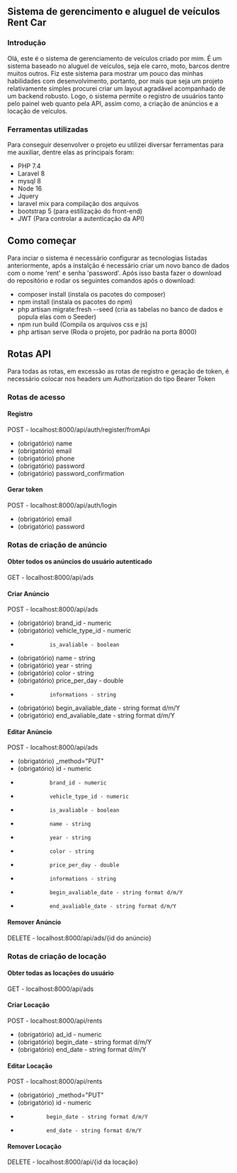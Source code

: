 ## Sistema de gerencimento e aluguel de veículos Rent Car

### Introdução

Olá, este é o sistema de gerenciamento de veículos criado por mim. É um sistema baseado no aluguel de veículos, seja ele carro, moto, barcos dentre muitos outros. Fiz este sistema para mostrar um pouco das minhas habilidades com desenvolvimento, portanto, por mais que seja um projeto relativamente simples procurei criar um layout agradável acompanhado de um backend robusto. Logo, o sistema permite o registro de usuários tanto pelo painel web quanto pela API, assim como, a criação de anúncios e a locação de veículos.

### Ferramentas utilizadas

Para conseguir desenvolver o projeto eu utilizei diversar ferramentas para me auxiliar, dentre elas as principais foram:

- PHP 7.4
- Laravel 8
- mysql 8
- Node 16
- Jquery
- laravel mix para compilação dos arquivos
- bootstrap 5 (para estilização do front-end)
- JWT (Para controlar a autenticação da API)

## Como começar

Para inciar o sistema é necessário configurar as tecnologias listadas anteriormente, após a instalção é necessário criar um novo banco de dados com o nome 'rent' e senha 'password'. Após isso basta fazer o download do repositório e rodar os seguintes comandos após o download:

- composer install (instala os pacotes do composer)
- npm install (instala os pacotes do npm)
- php artisan migrate:fresh --seed (cria as tabelas no banco de dados e popula elas com o Seeder)
- npm run build (Compila os arquivos css e js)
- php artisan serve (Roda o projeto, por padrão na porta 8000)
## Rotas API

Para todas as rotas, em excessão as rotas de registro e geração de token, é necessário colocar nos headers um Authorization do tipo Bearer Token

### Rotas de acesso

#### Registro

POST - localhost:8000/api/auth/register/fromApi

- (obrigatório) name
- (obrigatório) email
- (obrigatório) phone
- (obrigatório) password
- (obrigatório) password_confirmation

#### Gerar token

POST - localhost:8000/api/auth/login

- (obrigatório) email
- (obrigatório) password

### Rotas de criação de anúncio

#### Obter todos os anúncios do usuário autenticado

GET - localhost:8000/api/ads

#### Criar Anúncio

POST - localhost:8000/api/ads

- (obrigatório) brand_id - numeric
- (obrigatório) vehicle_type_id - numeric
-               is_avaliable - boolean
- (obrigatório) name - string
- (obrigatório) year - string
- (obrigatório) color - string
- (obrigatório) price_per_day - double
-               informations - string
- (obrigatório) begin_avaliable_date - string format d/m/Y
- (obrigatório) end_avaliable_date - string format d/m/Y

#### Editar Anúncio

POST - localhost:8000/api/ads

- (obrigatório) _method="PUT"
- (obrigatório) id - numeric 
-               brand_id - numeric
-               vehicle_type_id - numeric
-               is_avaliable - boolean
-               name - string
-               year - string
-               color - string
-               price_per_day - double
-               informations - string
-               begin_avaliable_date - string format d/m/Y
-               end_avaliable_date - string format d/m/Y

#### Remover Anúncio

DELETE - localhost:8000/api/ads/{id do anúncio}

### Rotas de criação de locação

#### Obter todas as locações do usuário

GET - localhost:8000/api/ads

#### Criar Locação

POST - localhost:8000/api/rents

- (obrigatório) ad_id - numeric
- (obrigatório) begin_date - string format d/m/Y
- (obrigatório) end_date - string format d/m/Y

#### Editar Locação

POST - localhost:8000/api/rents

- (obrigatório) _method="PUT"
- (obrigatório) id - numeric
-              begin_date - string format d/m/Y
-              end_date - string format d/m/Y           

#### Remover Locação

DELETE - localhost:8000/api/{id da locação}

